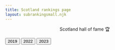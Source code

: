 ```yaml
---
title: Scotland rankings page
layout: subrankingsmall.njk
---
```


<p style="text-align: center;">Scotland hall of fame 🏆</p>

<div class="rankingbtn">
  <button class="btn" id="scot19">2019</button>
  <button class="btn" id="scot22">2022</button>
  <button class="btn" id="scot23">2023</button>

</div>